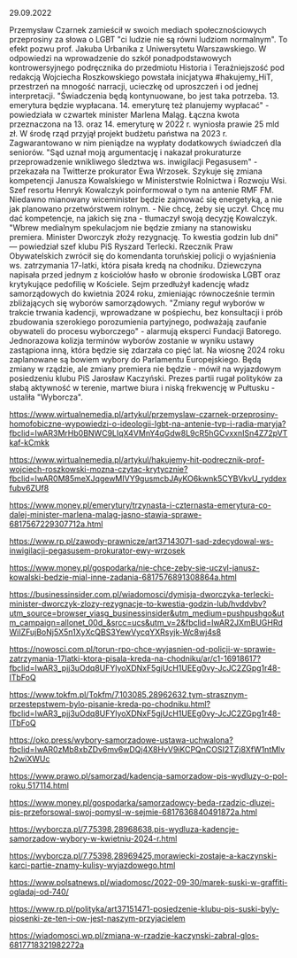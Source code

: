 29.09.2022

Przemysław Czarnek zamieścił w swoich mediach społecznościowych przeprosiny za słowa o LGBT "ci ludzie nie są równi ludziom normalnym". To efekt pozwu prof. Jakuba Urbanika z Uniwersytetu Warszawskiego. W odpowiedzi na wprowadzenie do szkół ponadpodstawowych kontrowersyjnego podręcznika do przedmiotu Historia i Teraźniejszość pod redakcją Wojciecha Roszkowskiego powstała inicjatywa #hakujemy_HiT, przestrzeń na mnogość narracji, ucieczkę od uproszczeń i od jednej interpretacji. "Świadczenia będą kontynuowane, bo jest taka potrzeba. 13. emerytura będzie wypłacana. 14. emeryturę też planujemy wypłacać" - powiedziała w czwartek minister Marlena Maląg. Łączna kwota przeznaczona na 13. oraz 14. emeryturę w 2022 r. wyniosła prawie 25 mld zł. W środę rząd przyjął projekt budżetu państwa na 2023 r. Zagwarantowano w nim pieniądze na wypłaty dodatkowych świadczeń dla seniorów. "Sąd uznał moją argumentację i nakazał prokuraturze przeprowadzenie wnikliwego śledztwa ws. inwigilacji Pegasusem" - przekazała na Twitterze prokurator Ewa Wrzosek. Szykuje się zmiana kompetencji Janusza Kowalskiego w Ministerstwie Rolnictwa i Rozwoju Wsi. Szef resortu Henryk Kowalczyk poinformował o tym na antenie RMF FM. Niedawno mianowany wiceminister będzie zajmować się energetyką, a nie jak planowano przetwórstwem rolnym. - Nie chcę, żeby się uczył. Chcę mu dać kompetencje, na jakich się zna - tłumaczył swoją decyzję Kowalczyk. "Wbrew medialnym spekulacjom nie będzie zmiany na stanowisku premiera. Minister Dworczyk złoży rezygnację. To kwestia godzin lub dni" — powiedział szef klubu PiS Ryszard Terlecki. Rzecznik Praw Obywatelskich zwrócił się do komendanta toruńskiej policji o wyjaśnienia ws. zatrzymania 17-latki, która pisała kredą na chodniku. Dziewczyna napisała przed jednym z kościołów hasło w obronie środowiska LGBT oraz krytykujące pedofilię w Kościele. Sejm przedłużył kadencję władz samorządowych do kwietnia 2024 roku, zmieniając równocześnie termin zbliżających się wyborów samorządowych. "Zmiany reguł wyborów w trakcie trwania kadencji, wprowadzane w pośpiechu, bez konsultacji i prób zbudowania szerokiego porozumienia partyjnego, podważają zaufanie obywateli do procesu wyborczego" - alarmują eksperci Fundacji Batorego. Jednorazowa kolizja terminów wyborów zostanie w wyniku ustawy zastąpiona inną, która będzie się zdarzała co pięć lat. Na wiosnę 2024 roku zaplanowane są bowiem wybory do Parlamentu Europejskiego. Będą zmiany w rządzie, ale zmiany premiera nie będzie - mówił na wyjazdowym posiedzeniu klubu PiS Jarosław Kaczyński. Prezes partii rugał polityków za słabą aktywność w terenie, martwe biura i niską frekwencję w Pułtusku - ustaliła "Wyborcza".

https://www.wirtualnemedia.pl/artykul/przemyslaw-czarnek-przeprosiny-homofobiczne-wypowiedzi-o-ideologii-lgbt-na-antenie-tvp-i-radia-maryja?fbclid=IwAR3MrHb0BNWC9LIqX4VMnY4qGdw8L9cR5hGCvxxnISn4Z72pVTkaf-kCmkk

https://www.wirtualnemedia.pl/artykul/hakujemy-hit-podrecznik-prof-wojciech-roszkowski-mozna-czytac-krytycznie?fbclid=IwAR0M85meXJqgewMIVY9gusmcbJAyKO6kwnk5CYBVkvU_ryddexfubv6ZUf8

https://www.money.pl/emerytury/trzynasta-i-czternasta-emerytura-co-dalej-minister-marlena-malag-jasno-stawia-sprawe-6817567229307712a.html

https://www.rp.pl/zawody-prawnicze/art37143071-sad-zdecydowal-ws-inwigilacji-pegasusem-prokurator-ewy-wrzosek

https://www.money.pl/gospodarka/nie-chce-zeby-sie-uczyl-janusz-kowalski-bedzie-mial-inne-zadania-6817576891308864a.html

https://businessinsider.com.pl/wiadomosci/dymisja-dworczyka-terlecki-minister-dworczyk-zlozy-rezygnacje-to-kwestia-godzin-lub/hvddvbv?utm_source=browser_viasg_businessinsider&utm_medium=pushpushgo&utm_campaign=allonet_00d_&srcc=ucs&utm_v=2&fbclid=IwAR2JXmBUGHRdWiIZFujBoNj5X5n1XyXcQBS3YewVycqYXRsyjk-Wc8wj4s8

https://nowosci.com.pl/torun-rpo-chce-wyjasnien-od-policji-w-sprawie-zatrzymania-17latki-ktora-pisala-kreda-na-chodniku/ar/c1-16918617?fbclid=IwAR3_pjj3uOdq8UFYlyoXDNxF5gjUcH1UEEg0vy-JcJC2ZGpg1r48-ITbFoQ

https://www.tokfm.pl/Tokfm/7,103085,28962632,tym-strasznym-przestepstwem-bylo-pisanie-kreda-po-chodniku.html?fbclid=IwAR3_pjj3uOdq8UFYlyoXDNxF5gjUcH1UEEg0vy-JcJC2ZGpg1r48-ITbFoQ

https://oko.press/wybory-samorzadowe-ustawa-uchwalona?fbclid=IwAR0zMb8xbZDv6mv6wDQj4X8HvV9iKCPQnCOSI2TZj8XfW1ntMlvh2wiXWUc

https://www.prawo.pl/samorzad/kadencja-samorzadow-pis-wydluzy-o-pol-roku,517114.html

https://www.money.pl/gospodarka/samorzadowcy-beda-rzadzic-dluzej-pis-przeforsowal-swoj-pomysl-w-sejmie-6817636840491872a.html

https://wyborcza.pl/7,75398,28968638,pis-wydluza-kadencje-samorzadow-wybory-w-kwietniu-2024-r.html

https://wyborcza.pl/7,75398,28969425,morawiecki-zostaje-a-kaczynski-karci-partie-znamy-kulisy-wyjazdowego.html

https://www.polsatnews.pl/wiadomosc/2022-09-30/marek-suski-w-graffiti-ogladaj-od-740/

https://www.rp.pl/polityka/art37151471-posiedzenie-klubu-pis-suski-byly-piosenki-ze-ten-i-ow-jest-naszym-przyjacielem

https://wiadomosci.wp.pl/zmiana-w-rzadzie-kaczynski-zabral-glos-6817718321982272a